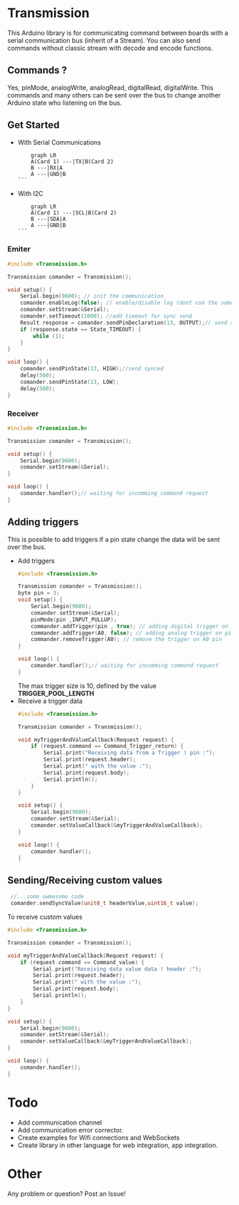 # Transmission
This Arduino library is for communicating command between boards with a serial communication bus (inherit of a Stream).
You can also send commands without classic stream with decode and encode functions.
## Commands ?
 Yes, pinMode, analogWrite, analogRead, digitalRead, digitalWrite. This commands and many others can be sent over the bus to change another Arduino state who listening on the bus.

## Get Started
- With Serial Communications
	```mermaid
		graph LR
		A(Card 1) ---|TX|B(Card 2)
		B ---|RX|A
		A ---|GND|B
	​```
- With I2C
	```mermaid
		graph LR
		A(Card 1) ---|SCL|B(Card 2)
		B ---|SDA|A
		A ---|GND|B
	​```
### Emiter 
```c++
#include <Transmission.h>

Transmission comander = Transmission();

void setup() {
    Serial.begin(9600); // init the communication
    comander.enableLog(false); // enable/disable log (dont use the same Serial for log and Transmission) 
    comander.setStream(&Serial);
    comander.setTimeout(1000); //add timeout for sync send
    Result response = comander.sendPinDeclaration(13, OUTPUT);// send synced pinMode
    if (response.state == State_TIMEOUT) {
        while (1);
    }
}

void loop() {
    comander.sendPinState(13, HIGH);//send synced 
    delay(500);
    comander.sendPinState(13, LOW);
    delay(500);
}
```
### Receiver
```c++
#include <Transmission.h>

Transmission comander = Transmission();

void setup() {
    Serial.begin(9600);
    comander.setStream(&Serial);
}

void loop() {
    comander.handler();// waiting for incomming command request
}
```

## Adding triggers
This is possible to add triggers if a pin state change the data will be sent over the bus.
- Add triggers
	```c++
	#include <Transmission.h>

	Transmission comander = Transmission();
	byte pin = 3;
	void setup() {
	    Serial.begin(9600);
	    comander.setStream(&Serial);
	    pinMode(pin ,INPUT_PULLUP);
	    commander.addTrigger(pin , true); // adding digital trigger on pin 3 and 		true for digital trigger (change from low to high or high to low);
	    commander.addTrigger(A0, false); // adding analog trigger on pin A0
	    commander.removeTrigger(A0); // remove the trigger on A0 pin
	}

	void loop() {
	    comander.handler();// waiting for incomming command request
	}
	```
	The max trigger size is 10, defined by the value **TRIGGER_POOL_LENGTH**
- Receive a trigger data
	```c++
	#include <Transmission.h>

	Transmission comander = Transmission();

	void myTriggerAndValueCallback(Request request) {
	    if (request.command == Command_Trigger_return) {
	        Serial.print("Receiving data from a Trigger ! pin :");
	        Serial.print(request.header);
	        Serial.print(" with the value :");
	        Serial.print(request.body);
	        Serial.println();
	    }
	}

	void setup() {
	    Serial.begin(9600);
	    comander.setStream(&Serial);
	    comander.setValueCallback(&myTriggerAndValueCallback);
	}

	void loop() {
	    comander.handler();
	}
	```
## Sending/Receiving custom values
```c++
 //...some awmesome code
 comander.sendSyncValue(unit8_t headerValue,uint16_t value);
```
To receive custom values
```c++
#include <Transmission.h>

Transmission comander = Transmission();

void myTriggerAndValueCallback(Request request) {
    if (request.command == Command_value) {
        Serial.print("Receiving data value data ! header :");
        Serial.print(request.header);
        Serial.print(" with the value :");
        Serial.print(request.body);
        Serial.println();
    }
}

void setup() {
    Serial.begin(9600);
    comander.setStream(&Serial);
    comander.setValueCallback(&myTriggerAndValueCallback);
}

void loop() {
    comander.handler();
}
```
# Todo
- Add communication channel
- Add communication error corrector.
- Create examples for Wifi connections and WebSockets
- Create library in other language for web integration, app integration.
# Other
Any  problem  or  question?  Post  an  Issue!
